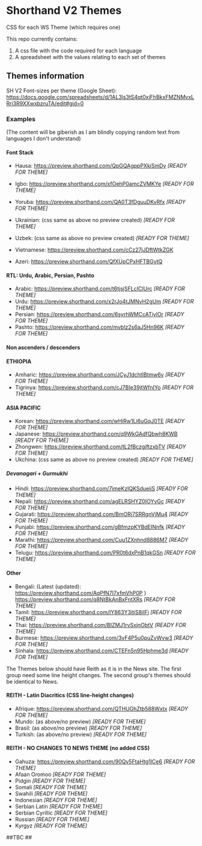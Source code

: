 # Shorthand V2 Themes

CSS for each WS Theme (which requires one)

This repo currently contains:
1. A css file with the code required for each language
2. A spreadsheet with the values relating to each set of themes


## Themes information

SH V2 Font-sizes per theme (Google Sheet):
https://docs.google.com/spreadsheets/d/1AL3ls3tS4qt0xjFhBkxFMZNMvxLRri3R9XXwxbzruTA/edit#gid=0

### Examples
(The content will be giberish as I am blindly copying random text from languages I don't understand)


#### Font Stack

- Hausa: https://preview.shorthand.com/QpGQAgppPXkiSmDy *[READY FOR THEME]*
- Igbo: https://preview.shorthand.com/xfOehP0amcZVMKYe *[READY FOR THEME]*
- Yoruba: https://preview.shorthand.com/QA0T3fDguuDKvRfx *[READY FOR THEME]*
- Ukrainian: (css same as above no preview created) *[READY FOR THEME]*
- Uzbek: (css same as above no preview created) *[READY FOR THEME]*

- Vietnamese: https://preview.shorthand.com/cCz27jJDftWtkZGK
- Azeri: https://preview.shorthand.com/QfXUpCPxHFTBGytQ

#### RTL: Urdu, Arabic, Persian, Pashto
- Arabic: https://preview.shorthand.com/t6tjsjSFLcIClUrc *[READY FOR THEME]*
- Urdu: https://preview.shorthand.com/x2rJo4tJMNvH2gUm *[READY FOR THEME]*
- Persian: https://preview.shorthand.com/6syrhWMCcATiylOr *[READY FOR THEME]*
- Pashto: https://preview.shorthand.com/mvblz2s6aJ5Hn96K *[READY FOR THEME]*

#### Non ascenders / descenders

#### ETHIOPIA
- Amharic: https://preview.shorthand.com/JCyJ1dchtlBtmw6v *[READY FOR THEME]*
- Tigrinya: https://preview.shorthand.com/cJ7BIe39jtWfnIYo *[READY FOR THEME]*

#### ASIA PACIFIC
- Korean: https://preview.shorthand.com/wHiRw1Li6uGqJ0TE *[READY FOR THEME]*
- Japanese: https://preview.shorthand.com/q9WkGAdfQbwh8KWB *[READY FOR THEME]*
- Zhongwen: https://preview.shorthand.com/tL2fBczgjftzxbTV *[READY FOR THEME]*
- Ukchina: (css same as above no preview created) *[READY FOR THEME]*

##### Devanagari + Gurmukhi

- Hindi: https://preview.shorthand.com/7imeKzIQKSdueiiS *[READY FOR THEME]*
- Nepali: https://preview.shorthand.com/agELRSHYZ0IOYvGc *[READY FOR THEME]*
- Gujarati: https://preview.shorthand.com/BmORj7SRRgnVjMu4 *[READY FOR THEME]*
- Punjabi: https://preview.shorthand.com/gBfmzpKYBdEINnfk *[READY FOR THEME]*
- Marathi: https://preview.shorthand.com/Cuu1ZXnhnd8886M7 *[READY FOR THEME]*
- Telugu: https://preview.shorthand.com/PR0t6dxPnB1qkGSn *[READY FOR THEME]*

#### Other

- Bengali: (Latest (updated): https://preview.shorthand.com/AqPfN7I7xfmVhP0P ) https://preview.shorthand.com/q8NtBkAnBxFntXRs *[READY FOR THEME]*
- Tamil: https://preview.shorthand.com/IY863Y3itiS8iIFi *[READY FOR THEME]*
- Thai: https://preview.shorthand.com/BIZMJ1rvSxjnObtV *[READY FOR THEME]*
- Burmese: https://preview.shorthand.com/3yF4P5u0puZvWvw3 *[READY FOR THEME]*
- Sinhala: https://preview.shorthand.com/CTEFn5n95Hphme3d *[READY FOR THEME]*

The Themes below should have Reith as it is in the News site. The first group need some line height changes. The second group's themes should be identical to News.

#### REITH - Latin Diacritics (CSS line-height changes)
- Afrique: https://preview.shorthand.com/QTHUGhZtb588Wxtx *[READY FOR THEME]*
- Mundo: (as above/no preview) *[READY FOR THEME]*
- Brasil: (as above/no preview) *[READY FOR THEME]*
- Turkish: (as above/no preview) *[READY FOR THEME]*


#### REITH - NO CHANGES TO NEWS THEME (no added CSS)

- Gahuza: https://preview.shorthand.com/90Qv5FtaHtg1lCe6 *[READY FOR THEME]*
- Afaan Oromoo *[READY FOR THEME]*
- Pidgin *[READY FOR THEME]*
- Somali *[READY FOR THEME]*
- Swahili *[READY FOR THEME]*
- Indonesian *[READY FOR THEME]*
- Serbian Latin *[READY FOR THEME]*
- Serbian Cyrillic *[READY FOR THEME]*
- Russian *[READY FOR THEME]*
- Kyrgyz *[READY FOR THEME]*

##TBC ##
